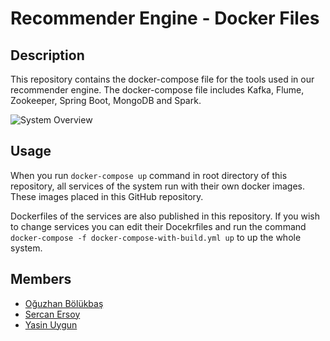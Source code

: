 # Recommender Engine - Docker Files

## Description
This repository contains the docker-compose file for the tools used in our recommender engine. The docker-compose file includes Kafka, Flume, Zookeeper, Spring Boot, MongoDB and Spark.

![System Overview](./media/recommendation-engine.png)

## Usage
When you run `docker-compose up` command in root directory of this repository, all services of the system run with their own docker images. These images placed in this GitHub repository.

Dockerfiles of the services are also published in this repository. If you wish to change services you can edit their Docekrfiles and run the command `docker-compose -f docker-compose-with-build.yml up` to up the whole system.

## Members
- [Oğuzhan Bölükbaş](https://github.com/oguzhan-bolukbas)
- [Sercan Ersoy](https://github.com/sercanersoy)
- [Yasin Uygun](https://github.com/yasinuygun)
